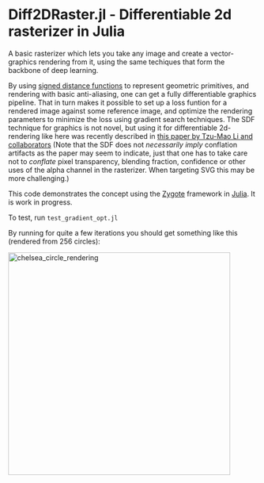 # Diff2DRaster.jl - Differentiable 2d rasterizer in Julia

A basic rasterizer which lets you take any image and create a vector-graphics rendering from it, using the same techiques that form the backbone of deep learning.

By using [signed distance functions](https://en.wikipedia.org/wiki/Signed_distance_function) to represent geometric primitives, and rendering with basic anti-aliasing, one can get a fully differentiable graphics pipeline. That in turn makes it possible to set up a loss funtion for a rendered image against some reference image, and optimize the rendering parameters to minimize the loss using gradient search techniques. The SDF technique for graphics is not novel, but using it for differentiable 2d-rendering like here was recently described in [this paper by Tzu-Mao Li and collaborators](https://people.csail.mit.edu/tzumao/diffvg/diffvg.pdf) (Note that the SDF does not _necessarily imply_ conflation artifacts as the paper may seem to indicate, just that one has to take care not to _conflate_ pixel transparency, blending fraction, confidence or other uses of the alpha channel in the rasterizer. When targeting SVG this may be more challenging.)

This code demonstrates the concept using the [Zygote](https://github.com/FluxML/Zygote.jl) framework in [Julia](https://julialang.org). It is work in progress.

To test, run `test_gradient_opt.jl`

By running for quite a few iterations you should get something like this (rendered from 256 circles):

<img width="449" alt="chelsea_circle_rendering" src="https://user-images.githubusercontent.com/8590187/146675817-8fd2c76a-5f85-4575-b3f2-12742e2cd54d.png">

